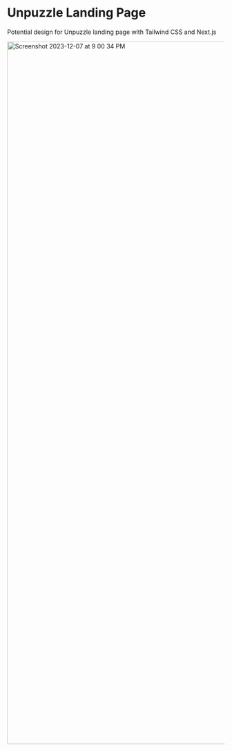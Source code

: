 # Unpuzzle Landing Page

Potential design for Unpuzzle landing page with Tailwind CSS and Next.js

<img width="1624" alt="Screenshot 2023-12-07 at 9 00 34 PM" src="https://github.com/aidanbunch/unpuzzle-landing-page/assets/44245721/e6a05f93-5c6c-4d9d-a10f-a1f1e43e8768">
